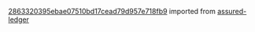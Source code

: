 [2863320395ebae07510bd17cead79d957e718fb9](https://github.com/insolar/assured-ledger/commit/2863320395ebae07510bd17cead79d957e718fb9) imported from [assured-ledger](https://github.com/insolar/assured-ledger)
